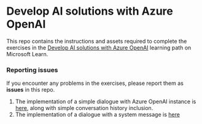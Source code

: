 # Develop AI solutions with Azure OpenAI

This repo contains the instructions and assets required to complete the exercises in the [Develop AI solutions with Azure OpenAI](https://learn.microsoft.com/training/paths/develop-ai-solutions-azure-openai/) learning path on Microsoft Learn.

### Reporting issues

If you encounter any problems in the exercises, please report them as **issues** in this repo.

1. The implementation of a simple dialogue with Azure OpenAI instance is [here](./Labfiles/02-azure-openai-api/Python/test-openai-model.ipynb), along with simple conversation history inclusion.
2. The implementation of a dialogue with a system message is [here](./Labfiles/03-prompt-engineering/Python/prompt-engineering.ipynb)